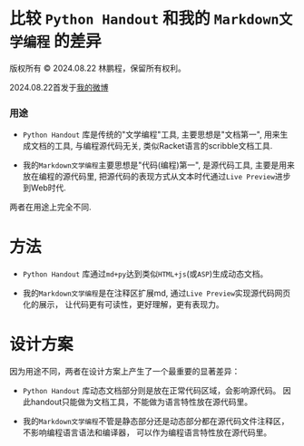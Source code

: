 # 比较 `Python Handout` 和我的 `Markdown文学编程` 的差异

版权所有 © 2024.08.22 林鹏程，保留所有权利。

2024.08.22首发于[我的微博](https://weibo.com/lincpa)

### 用途

- `Python Handout` 库是传统的"文学编程"工具, 主要思想是"文档第一", 用来生成文档的工具, 与编程源代码无关,
  类似Racket语言的scribble文档工具.

- 我的`Markdown文学编程`主要思想是"代码(编程)第一", 是源代码工具, 
  主要是用来放在编程的源代码里, 把源代码的表现方式从文本时代通过`Live Preview`进步到Web时代.

两者在用途上完全不同. ​​​

# 方法

- `Python Handout` 库通过`md+py`达到类似`HTML+js`(或`ASP`)生成动态文档。

- 我的`Markdown文学编程`是在注释区扩展md, 通过`Live Preview`实现源代码网页化的展示，
  让代码更有可读性，更好理解，更有表现力。

# 设计方案

因为用途不同，两者在设计方案上产生了一个最重要的显著差异：

- `Python Handout` 库动态文档部分则是放在正常代码区域，会影响源代码。
  因此handout只能做为文档工具，不能做为语言特性放在源代码里。

- 我的`Markdown文学编程`不管是静态部分还是动态部分都在源代码文件注释区，不影响编程语言语法和编译器，
  可以作为编程语言特性放在源代码里。
